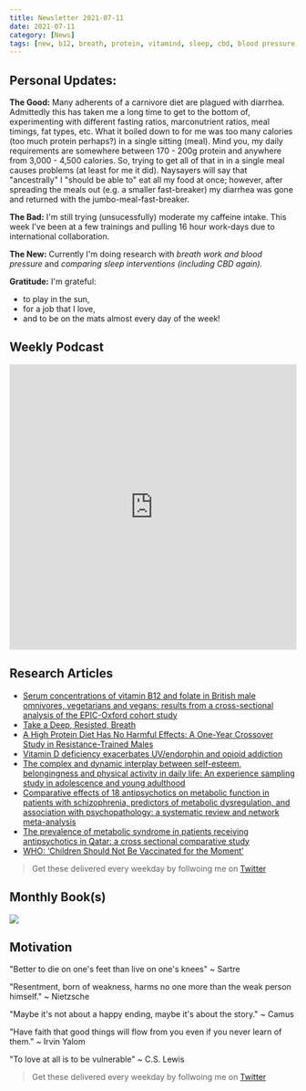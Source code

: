 ```yaml
---
title: Newsletter 2021-07-11
date: 2021-07-11
category: [News]
tags: [new, b12, breath, protein, vitamind, sleep, cbd, blood pressure, gratitude]
---
```


## Personal Updates:

**The Good:**  Many adherents of a carnivore diet are plagued with diarrhea.  Admittedly this has taken me a long time to get to the bottom of, experimenting with different fasting ratios, marconutrient ratios, meal timings, fat types, etc.  What it boiled down to for me was too many calories (too much protein perhaps?) in a single sitting (meal).  Mind you, my daily requirements are somewhere between 170 - 200g protein and anywhere from 3,000 - 4,500 calories.  So, trying to get all of that in in a single meal causes problems (at least for me it did).  Naysayers will say that "ancestrally" I "should be able to" eat all my food at once; however, after spreading the meals out (e.g. a smaller fast-breaker) my diarrhea was gone and returned with the jumbo-meal-fast-breaker.

**The Bad:**  I'm still trying (unsucessfully) moderate my caffeine intake.  This week I've been at a few trainings and pulling 16 hour work-days due to international collaboration.

**The New:**  Currently I'm doing research with *breath work and blood pressure* and *comparing sleep interventions (including CBD again).*

**Gratitude:**  I'm grateful:

 * to play in the sun, 
 * for a job that I love, 
 * and to be on the mats almost every day of the week!

## Weekly Podcast

<iframe src="https://castbox.fm/app/castbox/player/id2434386/id397788681?v=8.22.11&autoplay=0" frameborder="0" width="100%" height="500"></iframe>

## Research Articles

* [Serum concentrations of vitamin B12 and folate in British male omnivores, vegetarians and vegans: results from a cross-sectional analysis of the EPIC-Oxford cohort study](https://pubmed.ncbi.nlm.nih.gov/20648045/)
* [Take a Deep, Resisted, Breath](https://www.ahajournals.org/doi/10.1161/JAHA.121.022203)
* [A High Protein Diet Has No Harmful Effects: A One-Year Crossover Study in Resistance-Trained Males](https://pubmed.ncbi.nlm.nih.gov/27807480/)
* [Vitamin D deficiency exacerbates UV/endorphin and opioid addiction](https://advances.sciencemag.org/content/7/24/eabe4577)
* [The complex and dynamic interplay between self-esteem, belongingness and physical activity in daily life: An experience sampling study in adolescence and young adulthood](https://www.sciencedirect.com/science/article/abs/pii/S1755296621000338?dgcid=rss_sd_all)
* [Comparative effects of 18 antipsychotics on metabolic function in patients with schizophrenia, predictors of metabolic dysregulation, and association with psychopathology: a systematic review and network meta-analysis](https://www.thelancet.com/pdfs/journals/lanpsy/PIIS2215-0366(19)30416-X.pdf)
* [The prevalence of metabolic syndrome in patients receiving antipsychotics in Qatar: a cross sectional comparative study](https://bmcpsychiatry.biomedcentral.com/articles/10.1186/s12888-018-1662-6)
* [WHO: ‘Children Should Not Be Vaccinated for the Moment’](https://childrenshealthdefense.org/defender/who-updates-guidance-children-should-not-be-vaccinated/)

> Get these delivered every weekday by follwoing me on [Twitter](https://twitter.com/carnivorebjj)

## Monthly Book(s)

![](https://images-na.ssl-images-amazon.com/images/I/51R5RaVwibL._SX409_BO1,204,203,200_.jpg)

## Motivation

"Better to die on one's feet than live on one's knees" ~ Sartre

"Resentment, born of weakness, harms no one more than the weak person himself." ~ Nietzsche

"Maybe it's not about a happy ending, maybe it's about the story." ~ Camus

"Have faith that good things will flow from you even if you never learn of them." ~ Irvin Yalom

"To love at all is to be vulnerable" ~ C.S. Lewis

> Get these delivered every weekday by follwoing me on [Twitter](https://twitter.com/carnivorebjj)
